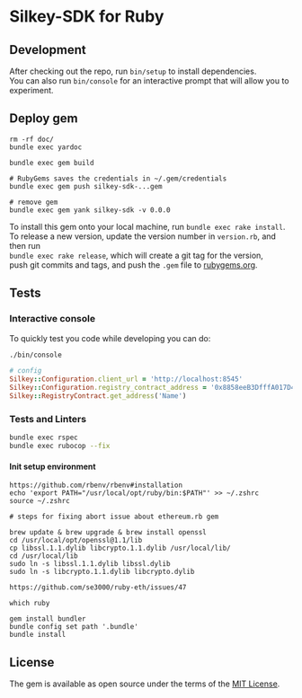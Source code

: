 # Silkey-SDK for Ruby

## Development

After checking out the repo, run `bin/setup` to install dependencies.  
You can also run `bin/console` for an interactive prompt that will allow you to experiment.

## Deploy gem

```
rm -rf doc/
bundle exec yardoc 

bundle exec gem build

# RubyGems saves the credentials in ~/.gem/credentials
bundle exec gem push silkey-sdk-...gem

# remove gem
bundle exec gem yank silkey-sdk -v 0.0.0
```

To install this gem onto your local machine, run `bundle exec rake install`.  
To release a new version, update the version number in `version.rb`, and then run  
`bundle exec rake release`, which will create a git tag for the version,  
push git commits and tags, and push the `.gem` file to [rubygems.org](https://rubygems.org).

## Tests

### Interactive console

To quickly test you code while developing you can do:

```sh
./bin/console
```

```rb
# config
Silkey::Configuration.client_url = 'http://localhost:8545'
Silkey::Configuration.registry_contract_address = '0x8858eeB3DfffA017D4BCE9801D340D36Cf895CCf'
Silkey::RegistryContract.get_address('Name')
```

### Tests and Linters

```bash
bundle exec rspec
bundle exec rubocop --fix
```

#### Init setup environment

```
https://github.com/rbenv/rbenv#installation
echo 'export PATH="/usr/local/opt/ruby/bin:$PATH"' >> ~/.zshrc
source ~/.zshrc

# steps for fixing abort issue about ethereum.rb gem 

brew update & brew upgrade & brew install openssl
cd /usr/local/opt/openssl@1.1/lib
cp libssl.1.1.dylib libcrypto.1.1.dylib /usr/local/lib/
cd /usr/local/lib
sudo ln -s libssl.1.1.dylib libssl.dylib
sudo ln -s libcrypto.1.1.dylib libcrypto.dylib

https://github.com/se3000/ruby-eth/issues/47

which ruby

gem install bundler
bundle config set path '.bundle'
bundle install
```

## License

The gem is available as open source under the terms of the [MIT License](https://opensource.org/licenses/MIT).
